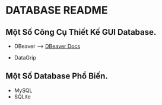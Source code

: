 # DATABASE README 



## Một Số Công Cụ Thiết Kế GUI Database.
-  DBeaver --> [DBeaver Docs](https://github.com/dbeaver/dbeaver/wiki)

- DataGrip 
## Một Số Database Phổ Biến.
- MySQL
- SQLite
